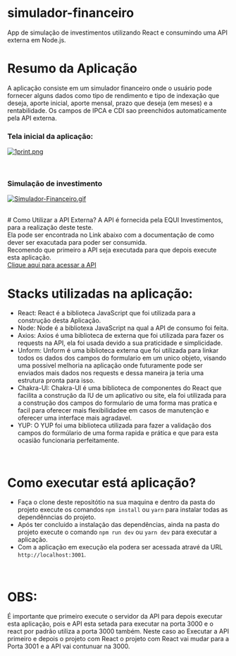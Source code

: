 # simulador-financeiro
App de simulação de investimentos utilizando React e consumindo uma API externa em Node.js.
</br>
# Resumo da Aplicação
A aplicação consiste em um simulador financeiro onde o usuário pode fornecer alguns dados como tipo de rendimento e tipo de indexação que deseja, aporte inicial, aporte mensal, prazo que deseja (em meses) e a rentabilidade. Os campos de IPCA e CDI sao preenchidos automaticamente pela API externa.
</br>
### Tela inicial da aplicação:
[![1print.png](https://s10.gifyu.com/images/1print.png)](https://gifyu.com/image/Sz4TT)

</br>

### Simulação de investimento
[![Simulador-Financeiro.gif](https://s10.gifyu.com/images/Simulador-Financeiro.gif)](https://gifyu.com/image/Sz4Nt)

</br>
# Como Utilizar a API Externa?
A API é fornecida pela EQUI Investimentos, para a realização deste teste.</br>
Ela pode ser encontrada no Link abaixo com a documentação de como dever ser exacutada para poder ser consumida.</br>
Recomendo que primeiro a API seja executada para que depois execute esta aplicação.</br>
<a href="https://github.com/eqi-investimentos/desafio-fake-api">Clique aqui para acessar a API</a>

</br>

# Stacks utilizadas na aplicação:
* React: React é a biblioteca JavaScript que foi utilizada para a construção desta Aplicação.
* Node: Node é a bibliotexa JavaScript na qual a API de consumo foi feita.
* Axios: Axios é uma biblioteca de externa que foi utilizada para fazer os requests na API, ela foi usada devido a sua praticidade e simplicidade.
* Unform: Unform é uma biblioteca externa que foi utilizada para linkar todos os dados dos campos do formulario em um unico objeto, visando uma possivel melhoria na aplicação onde futuramente pode ser enviados mais dados nos requests e dessa maneira ja teria uma estrutura pronta para isso.
* Chakra-UI: Chakra-UI é uma biblioteca de componentes do React que facilita a construção da IU de um aplicativo ou site, ela foi utilizada para a construção dos campos do formulario de uma forma mas pratica e facil para oferecer mais flexibilidadee em casos de manutenção e oferecer uma interface mais agradavel.
* YUP: O YUP foi uma biblioteca utilizada para fazer a validação dos campos do formúlario de uma forma rapida e prática e que para esta ocasião funcionaria perfeitamente.
</br>

# Como executar está aplicação?
* Faça o clone deste repositótio na sua maquina e dentro da pasta do projeto execute os comandos `npm install` ou `yarn` para instalar todas as dependênncias do projeto.</br>
* Após ter concluido a instalação das dependências, ainda na pasta do projeto execute o comando `npm run dev` ou `yarn dev` para executar a aplicação.</br>
* Com a aplicação em execução ela podera ser acessada atravé da URL `http://localhost:3001`.
</br>

# OBS:
É importante que primeiro execute o servidor da API para depois executar esta aplicação, pois e API esta setada para executar na porta 3000 e o react por padrão utiliza a porta 3000 também. Neste caso ao Executar a API primeiro e depois o projeto com React o projeto com React vai mudar para a Porta 3001 e a API vai contunuar na 3000.
